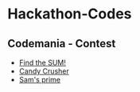 # Hackathon-Codes

## Codemania - Contest

- [Find the SUM!]()
- [Candy Crusher]()
- [Sam's prime]()
